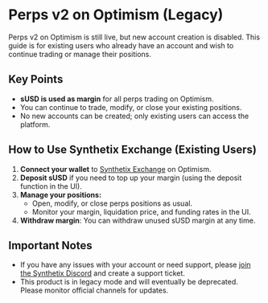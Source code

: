 # Perps v2 on Optimism (Legacy)

Perps v2 on Optimism is still live, but new account creation is disabled. This guide is for existing users who already have an account and wish to continue trading or manage their positions.

## Key Points
- **sUSD is used as margin** for all perps trading on Optimism.
- You can continue to trade, modify, or close your existing positions.
- No new accounts can be created; only existing users can access the platform.

## How to Use Synthetix Exchange (Existing Users)
1. **Connect your wallet** to [Synthetix Exchange](https://perps.synthetix.io/) on Optimism.
2. **Deposit sUSD** if you need to top up your margin (using the deposit function in the UI).
3. **Manage your positions:**
   - Open, modify, or close perps positions as usual.
   - Monitor your margin, liquidation price, and funding rates in the UI.
4. **Withdraw margin**: You can withdraw unused sUSD margin at any time.

## Important Notes
- If you have any issues with your account or need support, please [join the Synthetix Discord](https://discord.gg/synthetix) and create a support ticket.
- This product is in legacy mode and will eventually be deprecated. Please monitor official channels for updates.
